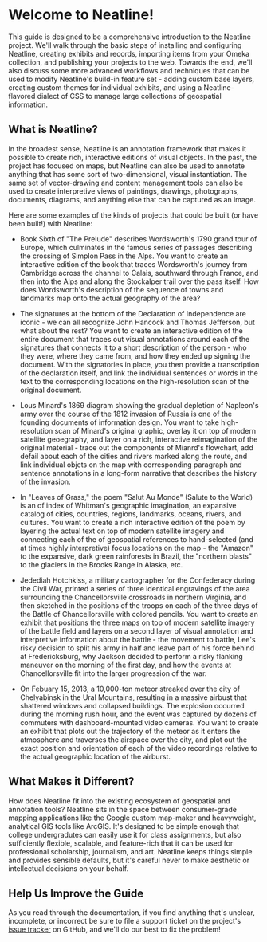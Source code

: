 # Welcome to Neatline!

This guide is designed to be a comprehensive introduction to the Neatline project. We'll walk through the basic steps of installing and configuring Neatline, creating exhibits and records, importing items from your Omeka collection, and publishing your projects to the web. Towards the end, we'll also discuss some more advanced workflows and techniques that can be used to modify Neatline's build-in feature set - adding custom base layers, creating custom themes for individual exhibits, and using a Neatline-flavored dialect of CSS to manage large collections of geospatial information.

## What is Neatline?

In the broadest sense, Neatline is an annotation framework that makes it possible to create rich, interactive editions of visual objects. In the past, the project has focused on maps, but Neatline can also be used to annotate anything that has some sort of two-dimensional, visual instantiation. The same set of vector-drawing and content management tools can also be used to create interpretive views of paintings, drawings, photographs, documents, diagrams, and anything else that can be captured as an image.

Here are some examples of the kinds of projects that could be built (or have been built!) with Neatline:

  - Book Sixth of "The Prelude" describes Wordsworth's 1790 grand tour of Europe, which culminates in the famous series of passages describing the crossing of Simplon Pass in the Alps. You want to create an interactive edition of the book that traces Wordsworth's journey from Cambridge across the channel to Calais, southward through France, and then into the Alps and along the Stockalper trail over the pass itself. How does Wordsworth's description of the sequence of towns and landmarks map onto the actual geography of the area?

  - The signatures at the bottom of the Declaration of Independence are iconic - we can all recognize John Hancock and Thomas Jefferson, but what about the rest? You want to create an interactive edition of the entire document that traces out visual annotations around each of the signatures that connects it to a short description of the person - who they were, where they came from, and how they ended up signing the document. With the signatories in place, you then provide a transcription of the declaration itself, and link the individual sentences or words in the text to the corresponding locations on the high-resolution scan of the original document.

  - Lous Minard's 1869 diagram showing the gradual depletion of Napleon's army over the course of the 1812 invasion of Russia is one of the founding documents of information design. You want to take high-resolution scan of Minard's original graphic, overlay it on top of modern satellite geoegraphy, and layer on a rich, interactive reimagination of the original material - trace out the components of Mianrd's flowchart, add defail about each of the cities and rivers marked along the route, and link individual objets on the map with corresponding paragraph and sentence annotations in a long-form narrative that describes the history of the invasion.

  - In "Leaves of Grass," the poem "Salut Au Monde" (Salute to the World) is an of index of Whitman's geographic imagination, an expansive catalog of cities, countries, regions, landmarks, oceans, rivers, and cultures. You want to create a rich interactive edition of the poem by layering the actual text on top of modern satellite imagery and connecting each of the of geospatial references to hand-selected (and at times highly interpretive) focus locations on the map - the "Amazon" to the expansive, dark green rainforests in Brazil, the "northern blasts" to the glaciers in the Brooks Range in Alaska, etc.

  - Jedediah Hotchkiss, a military cartographer for the Confederacy during the Civil War, printed a series of three identical engravings of the area surrounding the Chancellorsville crossroads in northern Virginia, and then sketched in the positions of the troops on each of the three days of the Battle of Chancellorsville with colored pencils. You want to create an exhibit that positions the three maps on top of modern satellite imagery of the battle field and layers on a second layer of visual annotation and interpretive information about the battle - the movement to battle, Lee's risky decision to split his army in half and leave part of his force behind at Fredericksburg, why Jackson decided to perform a risky flanking maneuver on the morning of the first day, and how the events at Chancellorsville fit into the larger progression of the war.

  - On Febuary 15, 2013, a 10,000-ton meteor streaked over the city of Chelyabinsk in the Ural Mountains, resulting in a massive airbust that shattered windows and collapsed buildings. The explosion occurred during the morning rush hour, and the event was captured by dozens of commuters with dashboard-mounted video cameras. You want to create an exhibit that plots out the trajectory of the meteor as it enters the atmosphere and traverses the airspace over the city, and plot out the exact position and orientation of each of the video recordings relative to the actual geographic location of the airburst.

## What Makes it Different?

How does Neatline fit into the existing ecosystem of geospatial and annotation tools? Neatline sits in the space between consumer-grade mapping applications like the Google custom map-maker and heavyweight, analytical GIS tools like ArcGIS. It's designed to be simple enough that college undergradutes can easily use it for class assignments, but also sufficiently flexible, scalable, and feature-rich that it can be used for professional scholarship, journalism, and art. Neatline keeps things simple and provides sensible defaults, but it's careful never to make aesthetic or intellectual decisions on your behalf.

## Help Us Improve the Guide

As you read through the documentation, if you find anything that's unclear, incomplete, or incorrect be sure to file a support ticket on the project's [issue tracker](https://github.com/scholarslab/Neatline/issues) on GitHub, and we'll do our best to fix the problem!
